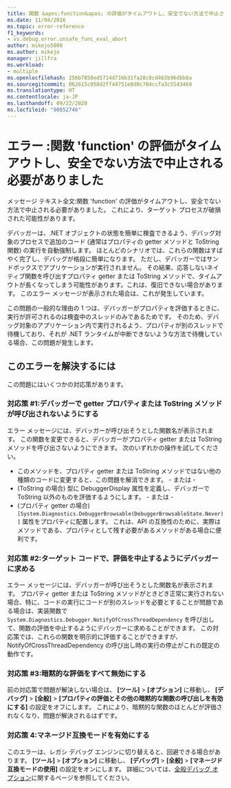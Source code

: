 ```yaml
---
title: 関数 &apos;function&apos; の評価がタイムアウトし、安全でない方法で中止される必要がありました | Microsoft Docs
ms.date: 11/04/2016
ms.topic: error-reference
f1_keywords:
- vs.debug.error.unsafe_func_eval_abort
author: mikejo5000
ms.author: mikejo
manager: jillfra
ms.workload:
- multiple
ms.openlocfilehash: 256b7858ed5714d716b31fa28c8cd463b96dbb8a
ms.sourcegitcommit: 062615c058d2ff44751e8d0c704ccfa3c5543469
ms.translationtype: HT
ms.contentlocale: ja-JP
ms.lasthandoff: 09/22/2020
ms.locfileid: "90852746"
---
```

# <a name="error-evaluating-the-function-39function39-timed-out-and-needed-to-be-aborted-in-an-unsafe-way"></a>エラー :関数 &#39;function&#39; の評価がタイムアウトし、安全でない方法で中止される必要がありました

メッセージ テキスト全文:関数 'function' の評価がタイムアウトし、安全でない方法で中止される必要がありました。 これにより、ターゲット プロセスが破損された可能性があります。

デバッガーは、.NET オブジェクトの状態を簡単に検査できるよう、デバッグ対象のプロセスで追加のコード (通常はプロパティの getter メソッドと ToString 関数) の実行を自動強制します。 ほとんどのシナリオでは、これらの関数はすばやく完了し、デバッグが格段に簡単になります。 ただし、デバッガーではサンドボックスでアプリケーションが実行されません。 その結果、応答しないネイティブ関数を呼び出すプロパティ getter または ToString メソッドで、タイムアウトが長くなってしまう可能性があります。これは、復旧できない場合があります。 このエラー メッセージが表示された場合は、これが発生しています。

この問題の一般的な理由の 1 つは、デバッガーがプロパティを評価するときに、実行が許可されるのは検査中のスレッドのみであるためです。 そのため、デバッグ対象のアプリケーション内で実行されるよう、プロパティが別のスレッドで待機しており、それが .NET ランタイムが中断できないような方法で待機している場合、この問題が発生します。

## <a name="to-correct-this-error"></a>このエラーを解決するには

この問題にはいくつかの対応策があります。

### <a name="solution-1-prevent-the-debugger-from-calling-the-getter-property-or-tostring-method"></a>対応策 #1:デバッガーで getter プロパティまたは ToString メソッドが呼び出されないようにする

エラー メッセージには、デバッガーが呼び出そうとした関数名が表示されます。 この関数を変更できると、デバッガーがプロパティ getter または ToString メソッドを呼び出さないようにできます。 次のいずれかの操作を試してください。

* このメソッドを、プロパティ getter または ToString メソッドではない他の種類のコードに変更すると、この問題を解消できます。
    \- または -
* (ToString の場合) 型に DebuggerDisplay 属性を定義し、デバッガーで ToString 以外のものを評価するようにします。
    \- または -
* (プロパティ getter の場合) `[System.Diagnostics.DebuggerBrowsable(DebuggerBrowsableState.Never)]` 属性をプロパティに配置します。 これは、API の互換性のために、実際はメソッドである、プロパティとして残す必要があるメソッドがある場合に便利です。

### <a name="solution-2-have-the-target-code-ask-the-debugger-to-abort-the-evaluation"></a>対応策 #2:ターゲット コードで、評価を中止するようにデバッガーに求める

エラー メッセージには、デバッガーが呼び出そうとした関数名が表示されます。 プロパティ getter または ToString メソッドがときどき正常に実行されない場合、特に、コードの実行にコードが別のスレッドを必要とすることが問題である場合は、実装関数で `System.Diagnostics.Debugger.NotifyOfCrossThreadDependency` を呼び出して、関数の評価を中止するようにデバッガーに求めることができます。 この対応策では、これらの関数を明示的に評価することができますが、NotifyOfCrossThreadDependency の呼び出し時の実行の停止がこれの既定の動作です。

### <a name="solution-3-disable-all-implicit-evaluation"></a>対応策 #3:暗黙的な評価をすべて無効にする

前の対応策で問題が解決しない場合は、 **[ツール]**  >  **[オプション]** に移動し、 **[デバッグ]**  >  **[全般]**  >  **[プロパティの評価とその他の暗黙的な関数の呼び出しを有効にする]** の設定をオフにします。 これにより、暗黙的な関数のほとんどが評価されなくなり、問題が解決されるはずです。

### <a name="solution-4-enable-managed-compatibility-mode"></a>対応策 4:マネージド互換モードを有効にする

このエラーは、レガシ デバッグ エンジンに切り替えると、回避できる場合があります。 **[ツール]**  >  **[オプション]** に移動し、 **[デバッグ]**  >  **[全般]**  >  **[マネージド互換モードの使用]** の設定をオンにします。 詳細については、[全般デバッグ オプション](../debugger/general-debugging-options-dialog-box.md)に関するページを参照してください。
